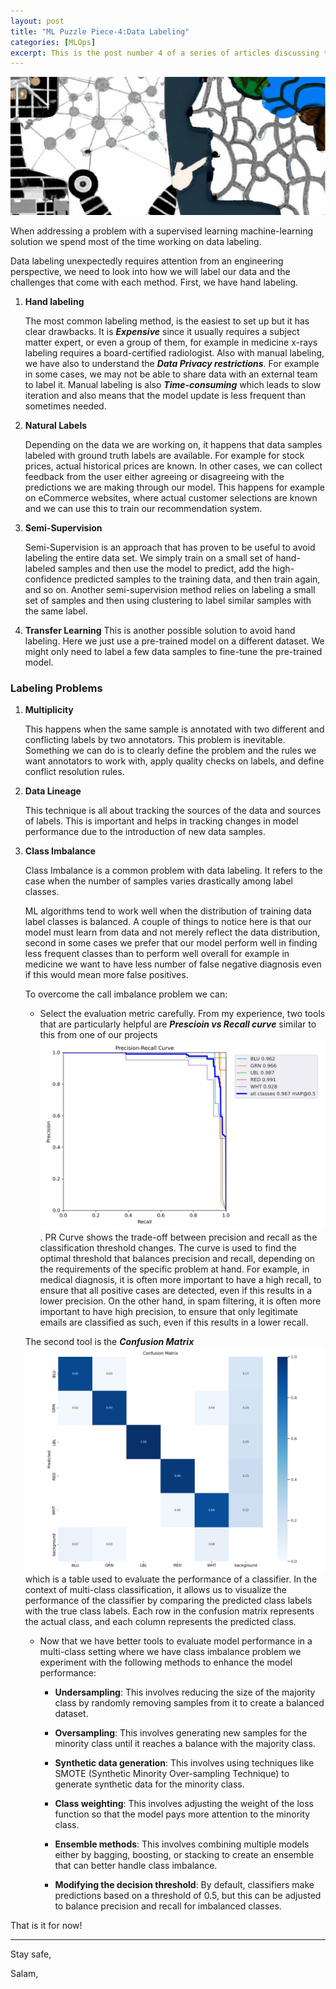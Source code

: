 ```yaml
---
layout: post
title: "ML Puzzle Piece-4:Data Labeling" 
categories: [MLOps]
excerpt: This is the post number 4 of a series of articles discussing the software engineering perspective of Machine Learning Systems.
---
```


![ Machine Learning Systems: A Unique Puzzle ](../images/ml_unique_puzzle.png "Machine Learning in Blue")


When addressing a problem with a supervised learning machine-learning solution we spend most of the time working on data labeling.

Data labeling unexpectedly requires attention from an engineering perspective, we need to look into how we will label our data and the challenges that come with each method. First, we have hand labeling.

1. **Hand labeling**

    The most common labeling method, is the easiest to set up but it has clear drawbacks. It is ***Expensive*** since it usually requires a subject matter expert, or even a group of them, for example in medicine x-rays labeling requires a board-certified radiologist. Also with manual labeling, we have also to understand the ***Data Privacy restrictions***. For example in some cases, we may not be able to share data with an external team to label it. Manual labeling is also ***Time-consuming*** which leads to slow iteration and also means that the model update is less frequent than sometimes needed.

2.  **Natural Labels**

    Depending on the data we are working on, it happens that data samples labeled with ground truth labels are available. For example for stock prices, actual historical prices are known. In other cases, we can collect feedback from the user either agreeing or disagreeing with the predictions we are making through our model. This happens for example on eCommerce websites, where actual customer selections are known and we can use this to train our recommendation system.

3. **Semi-Supervision**

    Semi-Supervision is an approach that has proven to be useful to avoid labeling the entire data set. We simply train on a small set of hand-labeled samples and then use the model to predict, add the high-confidence predicted samples to the training data, and then train again, and so on.
    Another semi-supervision method relies on labeling a small set of samples and then using clustering to label similar samples with the same label.

4.  **Transfer Learning**
    This is another possible solution to avoid hand labeling. Here we just use a pre-trained model on a different dataset. We might only need to label a few data samples to fine-tune the pre-trained model.

### Labeling Problems

1. **Multiplicity**

    This happens when the same sample is annotated with two different and conflicting labels by two annotators. This problem is inevitable. Something we can do is to clearly define the problem and the rules we want annotators to work with, apply quality checks on labels, and define conflict resolution rules.

2. **Data Lineage**

    This technique is all about tracking the sources of the data and sources of labels. This is important and helps in tracking changes in model performance due to the introduction of new data samples.

3. **Class Imbalance**

    Class Imbalance is a common problem with data labeling. It refers to the case when the number of samples varies drastically among label classes. 
    
    ML algorithms tend to work well when the distribution of training data label classes is balanced. A couple of things to notice here is that our model must learn from data and not merely reflect the data distribution, second in some cases we prefer that our model perform well in finding less frequent classes than to perform well overall for example in medicine we want to have less number of false negative diagnosis even if this would mean more false positives. 
    
    To overcome the call imbalance problem we can:

    - Select the evaluation metric carefully. From my experience, two tools that are particularly helpful are ***Prescioin vs Recall curve*** similar to this from one of our projects ![](../images/PR_curve.png). PR Curve shows the trade-off between precision and recall as the classification threshold changes. The curve is used to find the optimal threshold that balances precision and recall, depending on the requirements of the specific problem at hand. For example, in medical diagnosis, it is often more important to have a high recall, to ensure that all positive cases are detected, even if this results in a lower precision. On the other hand, in spam filtering, it is often more important to have high precision, to ensure that only legitimate emails are classified as such, even if this results in a lower recall. 
    
    The second tool is the ***Confusion Matrix*** ![](../images/confusion_matrix.png) which is a table used to evaluate the performance of a classifier. In the context of multi-class classification, it allows us to visualize the performance of the classifier by comparing the predicted class labels with the true class labels. Each row in the confusion matrix represents the actual class, and each column represents the predicted class. 
    - Now that we have better tools to evaluate model performance in a multi-class setting where we have class imbalance problem we experiment with the following methods to enhance the model performance:

        -   **Undersampling**: This involves reducing the size of the majority class by randomly removing samples from it to create a balanced dataset.

        -   **Oversampling**: This involves generating new samples for the minority class until it reaches a balance with the majority class.

        -   **Synthetic data generation**: This involves using techniques like SMOTE (Synthetic Minority Over-sampling Technique) to generate synthetic data for the minority class.

        -   **Class weighting**: This involves adjusting the weight of the loss function so that the model pays more attention to the minority class.

        -   **Ensemble methods**: This involves combining multiple models either by bagging, boosting, or stacking to create an ensemble that can better handle class imbalance.

        -   **Modifying the decision threshold**: By default, classifiers make predictions based on a threshold of 0.5, but this can be adjusted to balance precision and recall for imbalanced classes.
        
That is it for now!

----

Stay safe, 

Salam,

